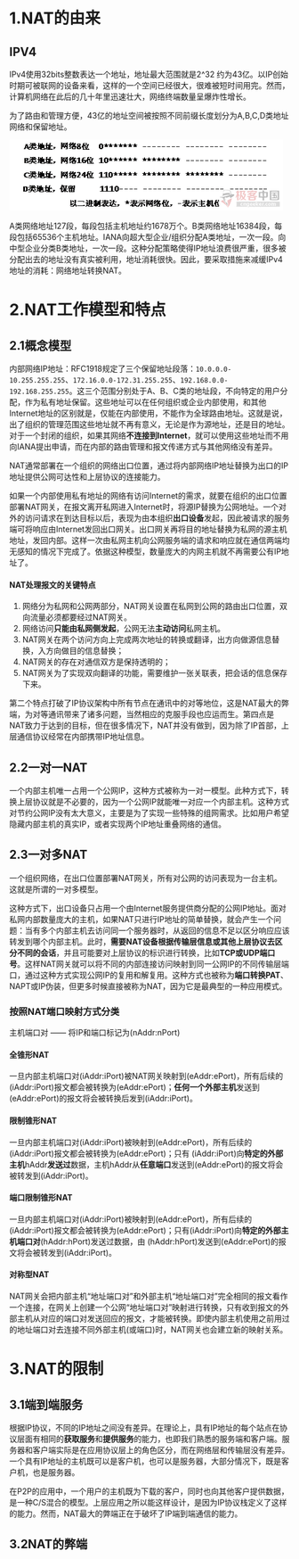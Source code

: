 # 1.NAT的由来

## IPV4

IPv4使用32bits整数表达一个地址，地址最大范围就是2^32 约为43亿。以IP创始时期可被联网的设备来看，这样的一个空间已经很大，很难被短时间用完。然而，计算机网络在此后的几十年里迅速壮大，网络终端数量呈爆炸性增长。

为了路由和管理方便，43亿的地址空间被按照不同前缀长度划分为A,B,C,D类地址网络和保留地址。

![](../image/200926crr724j68tledk1p.png)

A类网络地址127段，每段包括主机地址约1678万个。B类网络地址16384段，每段包括65536个主机地址。IANA向超大型企业/组织分配A类地址，一次一段。向中型企业分类B类地址，一次一段。这种分配策略使得IP地址浪费很严重，很多被分配出去的地址没有真实被利用，地址消耗很快。因此，要采取措施来减缓IPv4地址的消耗：网络地址转换NAT。

# 2.NAT工作模型和特点

## 2.1概念模型

内部网络IP地址：RFC1918规定了三个保留地址段落：`10.0.0.0-10.255.255.255`、`172.16.0.0-172.31.255.255`、`192.168.0.0-192.168.255.255`。这三个范围分别处于A、B、C类的地址段，不向特定的用户分配，作为私有地址保留。这些地址可以在任何组织或企业内部使用，和其他Internet地址的区别就是，仅能在内部使用，不能作为全球路由地址。这就是说，出了组织的管理范围这些地址就不再有意义，无论是作为源地址，还是目的地址。对于一个封闭的组织，如果其网络**不连接到Internet**，就可以使用这些地址而不用向IANA提出申请，而在内部的路由管理和报文传递方式与其他网络没有差异。

NAT通常部署在一个组织的网络出口位置，通过将内部网络IP地址替换为出口的IP地址提供公网可达性和上层协议的连接能力。

如果一个内部使用私有地址的网络有访问Internet的需求，就要在组织的出口位置部署NAT网关，在报文离开私网进入Internet时，将源IP替换为公网地址。一个对外的访问请求在到达目标以后，表现为由本组织**出口设备**发起，因此被请求的服务端可将响应由Internet发回出口网关。出口网关再将目的地址替换为私网的源主机地址，发回内部。这样一次由私网主机向公网服务端的请求和响应就在通信两端均无感知的情况下完成了。依据这种模型，数量庞大的内网主机就不再需要公有IP地址了。

#### NAT处理报文的关键特点

1. 网络分为私网和公网两部分，NAT网关设置在私网到公网的路由出口位置，双向流量必须都要经过NAT网关。
2. 网络访问**只能由私网侧发起**，公网无法**主动访问**私网主机。
3. NAT网关在两个访问方向上完成两次地址的转换或翻译，出方向做源信息替换，入方向做目的信息替换； 
4. NAT网关的存在对通信双方是保持透明的； 
5. NAT网关为了实现双向翻译的功能，需要维护一张关联表，把会话的信息保存下来。

第二个特点打破了IP协议架构中所有节点在通讯中的对等地位，这是NAT最大的弊端，为对等通讯带来了诸多问题，当然相应的克服手段也应运而生。第四点是NAT致力于达到的目标，但在很多情况下，NAT并没有做到，因为除了IP首部，上层通信协议经常在内部携带IP地址信息。

## 2.2一对一NAT

一个内部主机唯一占用一个公网IP，这种方式被称为一对一模型。此种方式下，转换上层协议就是不必要的，因为一个公网IP就能唯一对应一个内部主机。这种方式对节约公网IP没有太大意义，主要是为了实现一些特殊的组网需求。比如用户希望隐藏内部主机的真实IP，或者实现两个IP地址重叠网络的通信。

## 2.3一对多NAT

一个组织网络，在出口位置部署NAT网关，所有对公网的访问表现为一台主机。这就是所谓的一对多模型。

这种方式下，出口设备只占用一个由Internet服务提供商分配的公网IP地址。面对私网内部数量庞大的主机，如果NAT只进行IP地址的简单替换，就会产生一个问题：当有多个内部主机去访问同一个服务器时，从返回的信息不足以区分响应应该转发到哪个内部主机。此时，**需要NAT设备根据传输层信息或其他上层协议去区分不同的会话**，并且可能要对上层协议的标识进行转换，比如**TCP或UDP端口号**。这样NAT网关就可以将不同的内部连接访问映射到同一公网IP的不同传输层端口，通过这种方式实现公网IP的复用和解复用。这种方式也被称为**端口转换PAT**、NAPT或IP伪装，但更多时候直接被称为NAT，因为它是最典型的一种应用模式。

### 按照NAT端口映射方式分类

主机端口对 —— 将IP和端口标记为(nAddr:nPort)

#### 全锥形NAT

一旦内部主机端口对(iAddr:iPort)被NAT网关映射到(eAddr:ePort)，所有后续的(iAddr:iPort)报文都会被转换为(eAddr:ePort)；**任何一个外部主机**发送到(eAddr:ePort)的报文将会被转换后发到(iAddr:iPort)。

#### 限制锥形NAT

一旦内部主机端口对(iAddr:iPort)被映射到(eAddr:ePort)，所有后续的(iAddr:iPort)报文都会被转换为(eAddr:ePort)；只有 (iAddr:iPort)向**特定的外部主机**hAddr**发送过**数据，主机hAddr从**任意端口**发送到(eAddr:ePort)的报文将会被转发到(iAddr:iPort)。

#### 端口限制锥形NAT

一旦内部主机端口对(iAddr:iPort)被映射到(eAddr:ePort)，所有后续的(iAddr:iPort)报文都会被转换为(eAddr:ePort)；只有(iAddr:iPort)向**特定的外部主机端口对**(hAddr:hPort)发送过数据，由 (hAddr:hPort)发送到(eAddr:ePort)的报文将会被转发到(iAddr:iPort)。

#### 对称型NAT

NAT网关会把内部主机“地址端口对”和外部主机“地址端口对”完全相同的报文看作一个连接，在网关上创建一个公网“地址端口对”映射进行转换，只有收到报文的外部主机从对应的端口对发送回应的报文，才能被转换。即使内部主机使用之前用过的地址端口对去连接不同外部主机(或端口)时，NAT网关也会建立新的映射关系。

# 3.NAT的限制

## 3.1端到端服务

根据IP协议，不同的IP地址之间没有差异。在理论上，具有IP地址的每个站点在协议层面有相同的**获取服务**和**提供服务**的能力，也即我们熟悉的服务端和客户端。服务器和客户端实际是在应用协议层上的角色区分，而在网络层和传输层没有差异。一个具有IP地址的主机既可以是客户机，也可以是服务器，大部分情况下，既是客户机，也是服务器。

在P2P的应用中，一个用户的主机既为下载的客户，同时也向其他客户提供数据，是一种C/S混合的模型。上层应用之所以能这样设计，是因为IP协议栈定义了这样的能力。然而，NAT最大的弊端正在于破坏了IP端到端通信的能力。

## 3.2NAT的弊端









